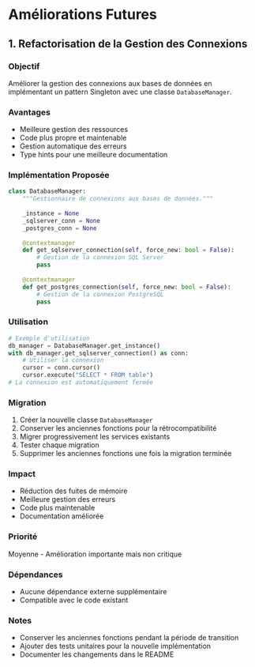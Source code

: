 # Améliorations Futures

## 1. Refactorisation de la Gestion des Connexions

### Objectif

Améliorer la gestion des connexions aux bases de données en implémentant un pattern Singleton avec une classe `DatabaseManager`.

### Avantages

- Meilleure gestion des ressources
- Code plus propre et maintenable
- Gestion automatique des erreurs
- Type hints pour une meilleure documentation

### Implémentation Proposée

```python
class DatabaseManager:
    """Gestionnaire de connexions aux bases de données."""
    
    _instance = None
    _sqlserver_conn = None
    _postgres_conn = None
    
    @contextmanager
    def get_sqlserver_connection(self, force_new: bool = False):
        # Gestion de la connexion SQL Server
        pass
    
    @contextmanager
    def get_postgres_connection(self, force_new: bool = False):
        # Gestion de la connexion PostgreSQL
        pass
```

### Utilisation

```python
# Exemple d'utilisation
db_manager = DatabaseManager.get_instance()
with db_manager.get_sqlserver_connection() as conn:
    # Utiliser la connexion
    cursor = conn.cursor()
    cursor.execute("SELECT * FROM table")
# La connexion est automatiquement fermée
```

### Migration

1. Créer la nouvelle classe `DatabaseManager`
2. Conserver les anciennes fonctions pour la rétrocompatibilité
3. Migrer progressivement les services existants
4. Tester chaque migration
5. Supprimer les anciennes fonctions une fois la migration terminée

### Impact

- Réduction des fuites de mémoire
- Meilleure gestion des erreurs
- Code plus maintenable
- Documentation améliorée

### Priorité

Moyenne - Amélioration importante mais non critique

### Dépendances

- Aucune dépendance externe supplémentaire
- Compatible avec le code existant

### Notes

- Conserver les anciennes fonctions pendant la période de transition
- Ajouter des tests unitaires pour la nouvelle implémentation
- Documenter les changements dans le README 